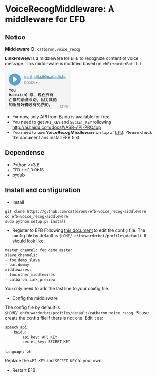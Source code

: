 # VoiceRecogMiddleware: A middleware for EFB 

## Notice

**Middleware ID**: `catbaron.voice_recog`

**LinkPreview** is a middleware for EFB to recognize content of voice message.
This middleware is modified based on `ehForwarderBot 1.0`

![example](./example.jpg)

* For now, only API from Baidu is available for free.
* You need to get `API_KEY` and `SECRET_KEY` following http://ai.baidu.com/docs#/ASR-API-PRO/top
* You need to use **VoiceRecogMiddleware** on top of [EFB](https://ehforwarderbot.readthedocs.io). Please check the document and install EFB first.

## Dependense
* Python >=3.6
* EFB >=2.0.0b15
* pydub

## Install and configuration

* Install 
```
git clone https://github.com/catbaron0/efb-voice_recog-middleware
cd efb-voice_recog-middleware
sudo python setup.py install
```
* Register to EFB
Following [this document](https://ehforwarderbot.readthedocs.io/en/latest/getting-started.html) to edit the config file. The config file by default is `$HOME/.ehforwarderbot/profiles/default`. It should look like:

```
master_channel: foo.demo_master
slave_channels:
- foo.demo_slave
- bar.dummy
middlewares:
- foo.other_middlewares
- catbaron.link_preview
```

You only need to add the last line to your config file.

* Config the middleware

The config file by default is `$HOME/.ehforwarderbot/profiles/default/catbaron.voice_recog`.
Please create the config file if thers is not one.  Edit it as:

```
speech_api:
    baidu:
        api_key: API_KEY
        secret_key: SECRET_KEY

language: zh
```

Replace the `API_KEY` and `SECRET_KEY` to your own.

* Restart EFB.
